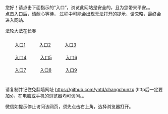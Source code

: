 您好！请点击下面指示的“入口”，浏览此网站是安全的，且为您带来平安。。 <br/>
点击入口后，请耐心等待， 过程中可能会出现无法打开的提示，请忽略，最终会进入网站. </br>

法轮大法在长春<br/>
<div style="padding:10px"><a style="margin:20px" target="_blank" href="https://d187w9be222261.cloudfront.net/2Qpsp?gvadkpk" id="ccLink1" rel="nofollow">入口1</a> <a target="_blank" style="margin:20px" href="https://d2ye81cfe7sfu1.cloudfront.net/2Qpsp?mwjhzmqf" id="ccLink2" rel="nofollow">入口2</a> <a style="margin:20px" target="_blank" href="https://d2q4wjrwln0s0j.cloudfront.net/2Qpsp?otvcyn" id="ccLink3" rel="nofollow">入口3</a></div>

<div style="padding:10px" ><a style="margin:20px" target="_blank" href="https://d187w9be222261.cloudfront.net/2Qpsp?gvadkpk" id="ccLink4" rel="nofollow">入口4</a> <a style="margin:20px" href="https://d2ye81cfe7sfu1.cloudfront.net/2Qpsp?mwjhzmqf" target="_blank" id="ccLink5" rel="nofollow">入口5</a> <a style="margin:20px" href="https://d2q4wjrwln0s0j.cloudfront.net/2Qpsp?otvcyn" target="_blank" id="ccLink6" rel="nofollow">入口6</a></div>

<div style="padding:10px"><a style="margin:20px" target="_blank" href="https://d187w9be222261.cloudfront.net/2Qpsp?gvadkpk" id="ccLink7" rel="nofollow">入口7</a> <a style="margin:20px" href="https://d2ye81cfe7sfu1.cloudfront.net/2Qpsp?mwjhzmqf" target="_blank" id="ccLink8" rel="nofollow">入口8</a> <a style="margin:20px" target="_blank" href="https://d2q4wjrwln0s0j.cloudfront.net/2Qpsp?otvcyn" id="ccLink9" rel="nofollow">入口9</a></div>

<br/>



请复制并记住免翻墙网址 https://github.com/yntd/changchunzx (http后一定要加s)，在电脑或手机的浏览器均可访问。。<br/>

微信如提示停止访问该网页，须先点击右上角，选择浏览器打开。
